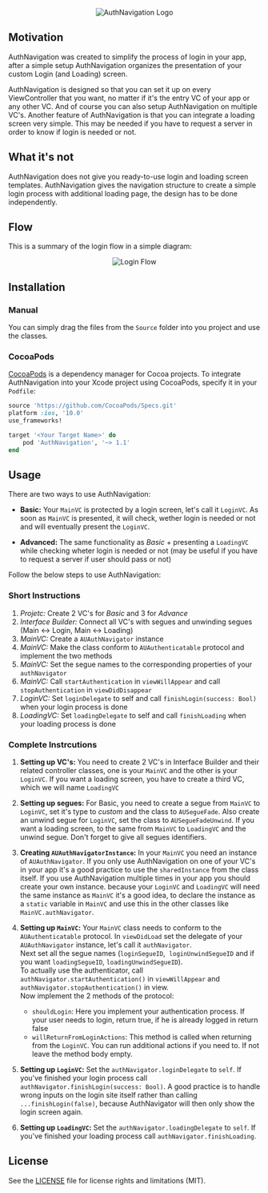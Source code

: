 <p align="center">
  <img src="https://github.com/columbbus/AuthNavigation/blob/master/Assets/LogoHeader.png?raw=true" alt="AuthNavigation Logo"/>
</p>

## Motivation
AuthNavigation was created to simplify the process of login in your app, after a simple setup AuthNavigation organizes the presentation of your custom Login (and Loading) screen.

AuthNavigation is designed so that you can set it up on every ViewController that you want, no matter if it's the entry VC of your app or any other VC. And of course you can also setup AuthNavigation on multiple VC's.
Another feature of AuthNavigation is that you can integrate a loading screen very simple. This may be needed if you have to request a server in order to know if login is needed or not.


## What it's not
AuthNavigation does not give you ready-to-use login and loading screen templates. AuthNavigation gives the navigation structure to create a simple login process with additional loading page, the design has to be done independently.


## Flow
This is a summary of the login flow in a simple diagram:

<p align="center">
  <img src="https://github.com/columbbus/AuthNavigation/blob/master/Assets/Flow-detailed.png?raw=true" alt="Login Flow"/>
</p>


## Installation

### Manual

You can simply drag the files from the `Source` folder into you project and use the classes.

### CocoaPods

[CocoaPods](http://cocoapods.org) is a dependency manager for Cocoa projects. To integrate AuthNavigation into your Xcode project using CocoaPods, specify it in your `Podfile`:

```ruby
source 'https://github.com/CocoaPods/Specs.git'
platform :ios, '10.0'
use_frameworks!

target '<Your Target Name>' do
    pod 'AuthNavigation', '~> 1.1'
end
```


## Usage
There are two ways to use AuthNavigation:

* **Basic:** Your `MainVC` is protected by a login screen, let's call it `LoginVC`. As soon as `MainVC` is presented, it will check, wether login is needed or not and will eventually present the `LoginVC`.

* **Advanced:** The same functionality as *Basic* + presenting a `LoadingVC` while checking wheter login is needed or not (may be useful if you have to request a server if user should pass or not)


Follow the below steps to use AuthNavigation:

### Short Instructions

1. *Projetc:* Create 2 VC's for *Basic* and 3 for *Advance*
2. *Interface Builder:* Connect all VC's with segues and unwinding segues (Main <-> Login, Main <-> Loading)
3. *MainVC:* Create a `AUAuthNavigator` instance
4. *MainVC:* Make the class conform to `AUAuthenticatable` protocol and implement the two methods
5. *MainVC:* Set the segue names to the corresponding properties of your `authNavigator`
6. *MainVC:* Call `startAuthentication` in `viewWillAppear` and call `stopAuthentication` in `viewDidDisappear`
7. *LoginVC:* Set `loginDelegate` to self and call `finishLogin(success: Bool)` when your login process is done
8. *LoadingVC:* Set `loadingDelegate` to self and call `finishLoading` when your loading process is done


### Complete Instrcutions

1. **Setting up VC's:** You need to create 2 VC's in Interface Builder and their related controller classes, one is your `MainVC` and the other is your `LoginVC`. If you want a loading screen, you have to create a third VC, which we will name `LoadingVC`

2. **Setting up segues:** For Basic, you need to create a segue from `MainVC` to `LoginVC`, set it's type to *custom* and the class to `AUSegueFade`. Also create an unwind segue for `LoginVC`, set the class to `AUSegueFadeUnwind`. If you want a loading screen, to the same from `MainVC` to `LoadingVC` and the unwind segue. Don't forget to give all segues identifiers.

3. **Creating `AUAuthNavigatorInstance`:** In your `MainVC` you need an instance of `AUAuthNavigator`. If you only use AuthNavigation on one of your VC's in your app it's a good practice to use the `sharedInstance` from the class itself. If you use AuthNavigation multiple times in your app you should create your own instance. because your `LoginVC` and `LoadingVC` will need the same instance as `MainVC` it's a good idea, to declare the instance as a `static` variable in `MainVC` and use this in the other classes like `MainVC.authNavigator`.

4. **Setting up `MainVC`:** Your `MainVC` class needs to conform to the `AUAuthenticatable` protocol. In `viewDidLoad` set the delegate of your `AUAuthNavigator` instance, let's call it `authNavigator`.  
 Next set all the segue names (`loginSegueID`,  `loginUnwindSegueID` and if you want `loadingSegueID`, `loadingUnwindSegueID`).  
 To actually use the authenticator, call `authNavigator.startAuthentication()` in `viewWillAppear` and `authNavigator.stopAuthentication()` in view.  
 Now implement the 2 methods of the protocol:
    * `shouldLogin`: Here you implement your authentication process. If your user needs to login, return true, if he is already logged in return false
    * `willReturnFromLoginActions`: This method is called when returning from the `LoginVC`. You can run additional actions if you need to. If not leave the method body empty.

5. **Setting up `LoginVC`:** Set the `authNavigator.loginDelegate` to `self`. If you've finished your login process call `authNavigator.finishLogin(success: Bool)`. A good practice is to handle wrong inputs on the login site itself rather than calling `...finishLogin(false)`, because AuthNavigator will then only show the login screen again.

6. **Setting up `LoadingVC`:** Set the `authNavigator.loadingDelegate` to `self`. If you've finished your loading process call `authNavigator.finishLoading`.




## License
See the [LICENSE](LICENSE) file for license rights and limitations (MIT).
